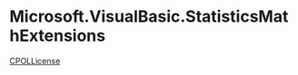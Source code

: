 ﻿
# Microsoft.VisualBasic.StatisticsMathExtensions

[CPOLLicense](T-Microsoft.VisualBasic.StatisticsMathExtensions.CPOLLicense.md)


